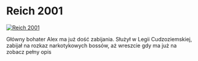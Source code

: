 Reich 2001 
=============
[![Reich 2001 ](http://vidos.pl/images/player.gif)](http://vidos.pl/reich-2001)

 Główny bohater Alex ma już dość zabijania. Służył w Legii Cudzoziemskiej, zabijał na rozkaz narkotykowych bossów, aż wreszcie gdy ma już na zobacz pełny opis
